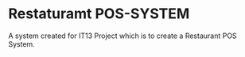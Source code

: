 # Restaturamt POS-SYSTEM

A system created for IT13 Project which is to create a Restaurant POS System.
